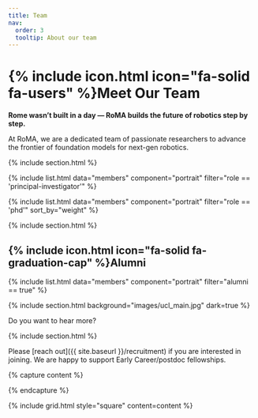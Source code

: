 ```yaml
---
title: Team
nav:
  order: 3
  tooltip: About our team
---
```


# {% include icon.html icon="fa-solid fa-users" %}Meet Our Team

__Rome wasn’t built in a day — RoMA builds the future of robotics step by step.__

At RoMA, we are a dedicated team of passionate researchers to advance the frontier of foundation models for next-gen robotics. 

{% include section.html %}

{% include list.html data="members" component="portrait" filter="role == 'principal-investigator'" %}

{% include list.html data="members" component="portrait" filter="role == 'phd'" sort_by="weight" %}

{% include section.html %}

## {% include icon.html icon="fa-solid fa-graduation-cap" %}Alumni

{% include list.html data="members" component="portrait" filter="alumni == true" %}

{% include section.html background="images/ucl_main.jpg" dark=true %}

Do you want to hear more?

{% include section.html %}

Please [reach out]({{ site.baseurl }}/recruitment) if you are interested in joining. We are happy to support Early Career/postdoc fellowships. 

{% capture content %}

{% endcapture %}

{% include grid.html style="square" content=content %}
